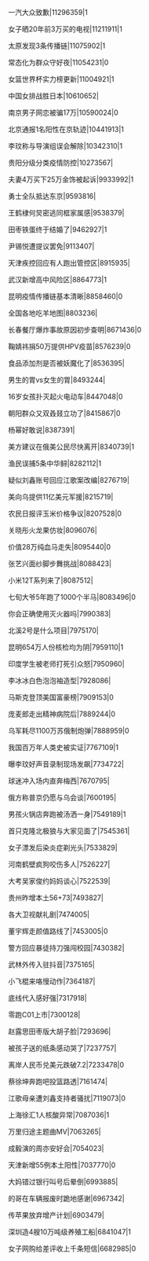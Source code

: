一汽大众致歉|11296359|1

女子晒20年前3万买的电视|11211911|1

太原发现3条传播链|11075902|1

常态化为群众守好夜|11054231|0

女篮世界杯实力榜更新|11004921|1

中国女排战胜日本|10610652|

南京男子网恋被骗17万|10590024|0

北京通报1名阳性在京轨迹|10441913|1

李玟称与导演组误会解除|10342310|1

贵阳分级分类疫情防控|10273567|

夫妻4万买下25万金饰被起诉|9933992|1

勇士全队抵达东京|9593816|

王鹤棣何炅密逃同框家属感|9538379|

田枣铁蛋终于结婚了|9462927|1

尹锡悦遭提议罢免|9113407|

天津疾控回应有人跑出管控区|8915935|

武汉新增高中风险区|8864773|1

昆明疫情传播链基本清晰|8858460|0

全国各地吃羊地图|8803236|

长春餐厅爆炸事故原因初步查明|8671436|0

鞠婧祎捐50万提供HPV疫苗|8576239|0

食品添加剂是否被妖魔化了|8536395|

男生的胃vs女生的胃|8493244|

16岁女孩扑灭起火电动车|8447048|0

朝阳群众又双叒叕立功了|8415867|0

杨幂好敢说|8387391|

美方建议在俄美公民尽快离开|8340739|1

渔民误捕5条中华鲟|8282112|1

疑似刘鑫账号回应江歌案改编|8276719|

美向乌提供11亿美元军援|8215719|

农民日报评玉米价格争议|8207528|0

关晓彤火龙果仿妆|8096076|

价值28万纯血马走失|8095440|0

张艺兴面纱脚步舞挑战|8088423|

小米12T系列来了|8087512|

七旬大爷5年跑了1000个半马|8083496|0

你会正确使用灭火器吗|7990383|

北溪2号是什么项目|7975170|

昆明654万人份核检均为阴|7959110|1

印度学生被老师打死引众怒|7950960|

李冰冰白色泡泡袖造型|7928086|

马斯克登顶美国富豪榜|7909153|0

庞麦郎走出精神病院后|7889244|0

乌军耗尽1100万苏俄制炮弹|7888959|0

我国百万年人类史被实证|7767109|1

曝李玟好声音录制现场发飙|7734722|

球迷冲入场内直奔梅西|7670795|

俄方称普京仍愿与乌会谈|7600195|

男孩火锅店奔跑被汤洒一身|7549189|1

首只克隆北极狼与大家见面了|7545361|

女子漂发后染炎症剃光头|7533829|

河南鹤壁疯狗咬伤多人|7526227|

大考吴家俊约妈妈谈心|7522539|

贵州昨增本土56+73|7493827|

各大卫视献礼剧|7474005|

董宇辉走颜值路线了|7453005|0

警方回应暴徒持刀强闯校园|7430382|

武林外传入驻抖音|7375165|

小飞棍来咯慢动作|7364187|

底线代入感好强|7317918|

零跑C01上市|7300128|

赵露思田枣版大胡子脸|7293696|

被孩子送的纸条感动哭了|7237757|

离岸人民币兑美元跌破7.2|7233478|0

蔡徐坤奔跑吧投篮路透|7161474|

江歌母亲遭刘鑫支持者骚扰|7119073|0

上海徐汇1人核酸异常|7087036|1

万里归途主题曲MV|7063265|

成毅演的周亦安好会|7054023|

天津新增55例本土阳性|7037770|0

大妈错过银行叫号后晕倒|6993885|

的哥在车辆报废时跪地感谢|6967342|

传苹果放弃增产计划|6903479|

深圳造4艘10万吨级养殖工船|6841047|1

女子网购给差评收上千条短信|6682985|0

